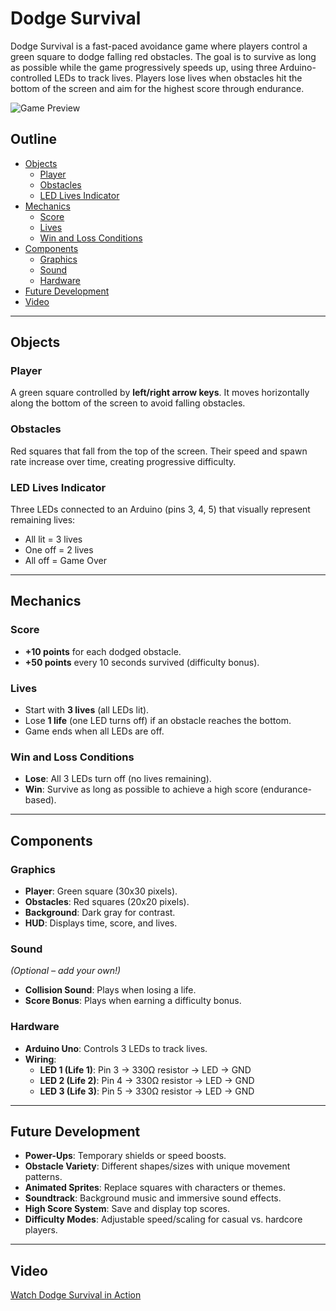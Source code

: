# Dodge Survival  

Dodge Survival is a fast-paced avoidance game where players control a green square to dodge falling red obstacles. The goal is to survive as long as possible while the game progressively speeds up, using three Arduino-controlled LEDs to track lives. Players lose lives when obstacles hit the bottom of the screen and aim for the highest score through endurance.  

![Game Preview](dodge_survival.png)  

## Outline  

- [Objects](#objects)  
  - [Player](#player)  
  - [Obstacles](#obstacles)  
  - [LED Lives Indicator](#led-lives-indicator)  
- [Mechanics](#mechanics)  
  - [Score](#score)  
  - [Lives](#lives)  
  - [Win and Loss Conditions](#win-and-loss-conditions)  
- [Components](#components)  
  - [Graphics](#graphics)  
  - [Sound](#sound)  
  - [Hardware](#hardware)  
- [Future Development](#future-development)  
- [Video](#video)  

---

## Objects  

### Player  
A green square controlled by **left/right arrow keys**. It moves horizontally along the bottom of the screen to avoid falling obstacles.  

### Obstacles  
Red squares that fall from the top of the screen. Their speed and spawn rate increase over time, creating progressive difficulty.  

### LED Lives Indicator  
Three LEDs connected to an Arduino (pins 3, 4, 5) that visually represent remaining lives:  
- All lit = 3 lives  
- One off = 2 lives  
- All off = Game Over  

---

## Mechanics  

### Score  
- **+10 points** for each dodged obstacle.  
- **+50 points** every 10 seconds survived (difficulty bonus).  

### Lives  
- Start with **3 lives** (all LEDs lit).  
- Lose **1 life** (one LED turns off) if an obstacle reaches the bottom.  
- Game ends when all LEDs are off.  

### Win and Loss Conditions  
- **Lose**: All 3 LEDs turn off (no lives remaining).  
- **Win**: Survive as long as possible to achieve a high score (endurance-based).  

---

## Components  

### Graphics  
- **Player**: Green square (30x30 pixels).  
- **Obstacles**: Red squares (20x20 pixels).  
- **Background**: Dark gray for contrast.  
- **HUD**: Displays time, score, and lives.  

### Sound  
*(Optional – add your own!)*  
- **Collision Sound**: Plays when losing a life.  
- **Score Bonus**: Plays when earning a difficulty bonus.  

### Hardware  
- **Arduino Uno**: Controls 3 LEDs to track lives.  
- **Wiring**:  
  - **LED 1 (Life 1)**: Pin 3 → 330Ω resistor → LED → GND  
  - **LED 2 (Life 2)**: Pin 4 → 330Ω resistor → LED → GND  
  - **LED 3 (Life 3)**: Pin 5 → 330Ω resistor → LED → GND  

---

## Future Development  
- **Power-Ups**: Temporary shields or speed boosts.  
- **Obstacle Variety**: Different shapes/sizes with unique movement patterns.  
- **Animated Sprites**: Replace squares with characters or themes.  
- **Soundtrack**: Background music and immersive sound effects.  
- **High Score System**: Save and display top scores.  
- **Difficulty Modes**: Adjustable speed/scaling for casual vs. hardcore players.  

---

## Video  
[Watch Dodge Survival in Action](https://youtube.com/shorts/ZYs4rT0ATl4)  
